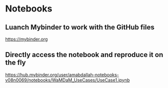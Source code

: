 # Notebooks

## Luanch Mybinder to work with the GitHub files  
https://mybinder.org

## Directly access the notebook and reproduce it on the fly   
https://hub.mybinder.org/user/amabdallah-notebooks-v08n0069/notebooks/WaMDaM_UseCases/UseCase1.ipynb
